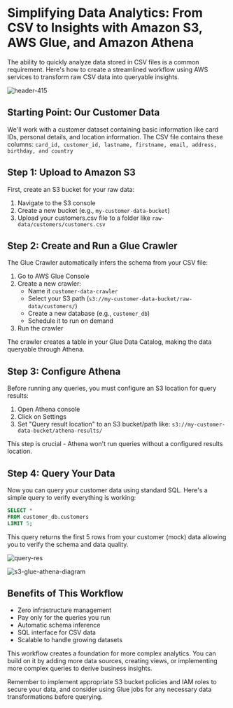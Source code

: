 # Simplifying Data Analytics: From CSV to Insights with Amazon S3, AWS Glue, and Amazon Athena



The ability to quickly analyze data stored in CSV files is a common requirement. Here's how to create a streamlined workflow using AWS services to transform raw CSV data into queryable insights.

![header-415](https://github.com/user-attachments/assets/0442bad1-418d-42fa-8dd5-107262193ebe)


## Starting Point: Our Customer Data

We'll work with a customer dataset containing basic information like card IDs, personal details, and location information. The CSV file contains these columns: 
`card_id, customer_id, lastname, firstname, email, address, birthday, and country`

## Step 1: Upload to Amazon S3

First, create an S3 bucket for your raw data:
1. Navigate to the S3 console
2. Create a new bucket (e.g., `my-customer-data-bucket`)
3. Upload your customers.csv file to a folder like `raw-data/customers/customers.csv`

## Step 2: Create and Run a Glue Crawler

The Glue Crawler automatically infers the schema from your CSV file:

1. Go to AWS Glue Console
2. Create a new crawler:
   - Name it `customer-data-crawler`
   - Select your S3 path (`s3://my-customer-data-bucket/raw-data/customers/`)
   - Create a new database (e.g., `customer_db`)
   - Schedule it to run on demand
3. Run the crawler

The crawler creates a table in your Glue Data Catalog, making the data queryable through Athena.

## Step 3: Configure Athena

Before running any queries, you must configure an S3 location for query results:

1. Open Athena console
2. Click on Settings
3. Set "Query result location" to an S3 bucket/path like:
   `s3://my-customer-data-bucket/athena-results/`

This step is crucial - Athena won't run queries without a configured results location.

## Step 4: Query Your Data

Now you can query your customer data using standard SQL. Here's a simple query to verify everything is working:

```sql
SELECT *
FROM customer_db.customers
LIMIT 5;
```

This query returns the first 5 rows from your customer (mock) data allowing you to verify the schema and data quality.

![query-res](https://github.com/user-attachments/assets/c4345438-b543-4a1d-99e3-4044a9de777f)

![s3-glue-athena-diagram](https://github.com/user-attachments/assets/9ac1dcb5-2474-4b26-9277-9fd2a8d3cc8a)


## Benefits of This Workflow

- Zero infrastructure management
- Pay only for the queries you run
- Automatic schema inference
- SQL interface for CSV data
- Scalable to handle growing datasets

This workflow creates a foundation for more complex analytics. You can build on it by adding more data sources, creating views, or implementing more complex queries to derive business insights.

Remember to implement appropriate S3 bucket policies and IAM roles to secure your data, and consider using Glue jobs for any necessary data transformations before querying.
